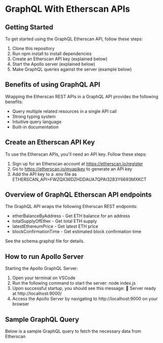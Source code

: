 # GraphQL With Etherscan APIs

## Getting Started

To get started using the GraphQL Etherscan API, follow these steps:

1. Clone this repository
2. Run npm install to install dependencies
3. Create an Etherscan API key (explained below)
4. Start the Apollo server (explained below)
5. Make GraphQL queries against the server (example below)

## Benefits of using GraphQL API

Wrapping the Etherscan REST APIs in a GraphQL API provides the following benefits:

- Query multiple related resources in a single API call
- Strong typing system
- Intuitive query language
- Built-in documentation

## Create an Etherscan API Key

To use the Etherscan APIs, you'll need an API key. Follow these steps:

1. Sign up for an Etherscan account at https://etherscan.io/register
2. Go to https://etherscan.io/myapikey to generate an API key
3. Add the API key to a .env file as ETHERSCAN_API=FWZQX36DZHDDAUA7QPAI3283Y6693MXKCT

## Overview of GraphQL Etherscan API endpoints

The GraphQL API wraps the following Etherscan REST endpoints:

- etherBalanceByAddress - Get ETH balance for an address
- totalSupplyOfEther - Get total ETH supply
- latestEthereumPrice - Get latest ETH price
- blockConfirmationTime - Get estimated block confirmation time

See the schema.graphql file for details.

## How to run Apollo Server

Starting the Apollo GraphQL Server:

1. Open your terminal on VSCode
2. Run the following command to start the server: node index.js
3. Upon successful startup, you should see this message: 🚀 Server ready at http://localhost:9000/
4. Access the Apollo Server by navigating to http://localhost:9000 on your browser

## Sample GraphQL Query

Below is a sample GraphQL query to fetch the necessary data from Etherscan